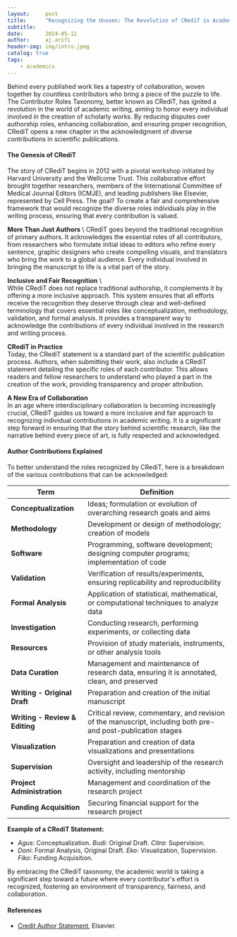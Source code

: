 ```yaml
---
layout:     post
title:      "Recognizing the Unseen: The Revolution of CRediT in Academic Publishing"
subtitle:   
date:       2024-05-12
author:     aj.arifi
header-img: img/intro.jpeg
catalog: true
tags:
    - academics
---
```



Behind every published work lies a tapestry of collaboration, woven together by countless contributors who bring a piece of the puzzle to life. The Contributor Roles Taxonomy, better known as CRediT, has ignited a revolution in the world of academic writing, aiming to honor every individual involved in the creation of scholarly works. By reducing disputes over authorship roles, enhancing collaboration, and ensuring proper recognition, CRediT opens a new chapter in the acknowledgment of diverse contributions in scientific publications.

#### **The Genesis of CRediT** 
The story of CRediT begins in 2012 with a pivotal workshop initiated by Harvard University and the Wellcome Trust. This collaborative effort brought together researchers, members of the International Committee of Medical Journal Editors (ICMJE), and leading publishers like Elsevier, represented by Cell Press. The goal? To create a fair and comprehensive framework that would recognize the diverse roles individuals play in the writing process, ensuring that every contribution is valued.

**More Than Just Authors** \ 
CRediT goes beyond the traditional recognition of primary authors. It acknowledges the essential roles of all contributors, from researchers who formulate initial ideas to editors who refine every sentence, graphic designers who create compelling visuals, and translators who bring the work to a global audience. Every individual involved in bringing the manuscript to life is a vital part of the story.

**Inclusive and Fair Recognition** \  
While CRediT does not replace traditional authorship, it complements it by offering a more inclusive approach. This system ensures that all efforts receive the recognition they deserve through clear and well-defined terminology that covers essential roles like conceptualization, methodology, validation, and formal analysis. It provides a transparent way to acknowledge the contributions of every individual involved in the research and writing process.

**CRediT in Practice** \
Today, the CRediT statement is a standard part of the scientific publication process. Authors, when submitting their work, also include a CRediT statement detailing the specific roles of each contributor. This allows readers and fellow researchers to understand who played a part in the creation of the work, providing transparency and proper attribution.

**A New Era of Collaboration**  \
In an age where interdisciplinary collaboration is becoming increasingly crucial, CRediT guides us toward a more inclusive and fair approach to recognizing individual contributions in academic writing. It is a significant step forward in ensuring that the story behind scientific research, like the narrative behind every piece of art, is fully respected and acknowledged.

#### Author Contributions Explained

To better understand the roles recognized by CRediT, here is a breakdown of the various contributions that can be acknowledged:

| **Term**                  | **Definition**                                                                                         |
|---------------------------|--------------------------------------------------------------------------------------------------------|
| **Conceptualization**      | Ideas; formulation or evolution of overarching research goals and aims                                |
| **Methodology**            | Development or design of methodology; creation of models                                               |
| **Software**               | Programming, software development; designing computer programs; implementation of code                 |
| **Validation**             | Verification of results/experiments, ensuring replicability and reproducibility                        |
| **Formal Analysis**        | Application of statistical, mathematical, or computational techniques to analyze data                  |
| **Investigation**          | Conducting research, performing experiments, or collecting data                                        |
| **Resources**              | Provision of study materials, instruments, or other analysis tools                                     |
| **Data Curation**          | Management and maintenance of research data, ensuring it is annotated, clean, and preserved            |
| **Writing - Original Draft** | Preparation and creation of the initial manuscript                                                     |
| **Writing - Review & Editing** | Critical review, commentary, and revision of the manuscript, including both pre- and post-publication stages |
| **Visualization**          | Preparation and creation of data visualizations and presentations                                      |
| **Supervision**            | Oversight and leadership of the research activity, including mentorship                                |
| **Project Administration** | Management and coordination of the research project                                                    |
| **Funding Acquisition**    | Securing financial support for the research project                                                    |

**Example of a CRediT Statement:**
- *Agus*: Conceptualization. *Budi*: Original Draft. *Citra*: Supervision.
- *Doni*: Formal Analysis, Original Draft. *Eko*: Visualization, Supervision. *Fiko*: Funding Acquisition.

By embracing the CRediT taxonomy, the academic world is taking a significant step toward a future where every contributor's effort is recognized, fostering an environment of transparency, fairness, and collaboration.

#### References
* [Credit Author Statement](https://www.elsevier.com/authors/policies-and-guidelines/credit-author-statement), Elsevier.
